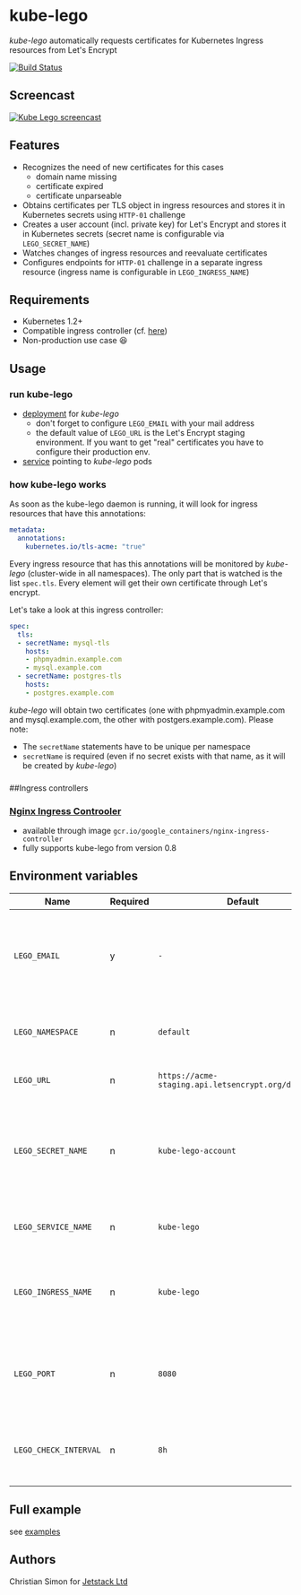 # kube-lego

*kube-lego* automatically requests certificates for Kubernetes Ingress resources from Let's Encrypt

[![Build Status](https://travis-ci.org/jetstack/kube-lego.svg?branch=master)](https://travis-ci.org/jetstack/kube-lego)

## Screencast

[![Kube Lego screencast](https://asciinema.org/a/47444.png)](https://asciinema.org/a/47444)

## Features

- Recognizes the need of new certificates for this cases
  - domain name missing
  - certificate expired
  - certificate unparseable
- Obtains certificates per TLS object in ingress resources and stores it in Kubernetes secrets using `HTTP-01` challenge
- Creates a user account (incl. private key) for Let's Encrypt and stores it in Kubernetes secrets (secret name is configurable via `LEGO_SECRET_NAME`)
- Watches changes of ingress resources and reevaluate certificates
- Configures endpoints for `HTTP-01` challenge in a separate ingress resource (ingress name is configurable in `LEGO_INGRESS_NAME`)

## Requirements

- Kubernetes 1.2+
- Compatible ingress controller (cf. [here](#ingress))
- Non-production use case :laughing:

## Usage

### run kube-lego

- [deployment](examples/kube-lego-deployment.yaml) for *kube-lego*
  - don't forget to configure `LEGO_EMAIL` with your mail address
  - the default value of `LEGO_URL` is the Let's Encrypt staging environment. If you want to get "real" certificates you have to configure their production env.
- [service](examples/kube-lego-svc.yaml) pointing to *kube-lego* pods

### how kube-lego works

As soon as the kube-lego daemon is running, it will look for ingress resources that have this annotations:

```yaml
metadata:
  annotations:
    kubernetes.io/tls-acme: "true"
```

Every ingress resource that has this annotations will be monitored by *kube-lego* (cluster-wide in all namespaces). The only part that is watched is the list `spec.tls`. Every element will get their own certificate through Let's encrypt.

Let's take a look at this ingress controller:

```yaml
spec:
  tls:
  - secretName: mysql-tls
    hosts:
    - phpmyadmin.example.com
    - mysql.example.com
  - secretName: postgres-tls
    hosts:
    - postgres.example.com
```

*kube-lego* will obtain two certificates (one with phpmyadmin.example.com and mysql.example.com, the other with postgers.example.com). Please note:

- The `secretName` statements have to be unique per namespace
- `secretName` is required (even if no secret exists with that name, as it will be created by *kube-lego*)

###

##<a name="ingress"></a>Ingress controllers

### [Nginx Ingress Controoler](https://github.com/kubernetes/contrib/tree/master/ingress/controllers/nginx)

- available through image `gcr.io/google_containers/nginx-ingress-controller`
- fully supports kube-lego from version 0.8

## Environment variables

| Name | Required | Default | Description |
|------|----------|---------|-------------|
| `LEGO_EMAIL` | y | `-` | E-Mail address for the ACME account, used to recover from lost secrets |
| `LEGO_NAMESPACE` | n | `default` | Namespace where kube-lego is running in |
| `LEGO_URL` | n | `https://acme-staging.api.letsencrypt.org/directory` | URL for the ACME server |
| `LEGO_SECRET_NAME` | n | `kube-lego-account` | Name of the secret in the same namespace that contains ACME account secret |
| `LEGO_SERVICE_NAME` | n | `kube-lego` | Service name that connects to this pod |
| `LEGO_INGRESS_NAME` | n | `kube-lego` | Ingress name which contains the routing for HTTP verification |
| `LEGO_PORT` | n | `8080` | Port where this daemon is listening for verifcation calls (HTTP method)|
| `LEGO_CHECK_INTERVAL` | n | `8h` | Interval for periodically certificate checks (to find expired certs)|


## Full example

see [examples](examples/README.md)

## Authors

Christian Simon for [Jetstack Ltd](http://www.jetstack.io)
